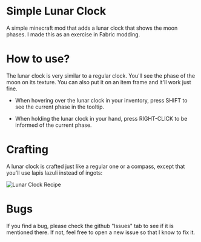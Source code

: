 # Simple Lunar Clock
A simple minecraft mod that adds a lunar clock that shows the moon phases. I made this as an exercise in Fabric modding.


# How to use?
The lunar clock is very similar to a regular clock. You'll see the phase of the moon on its texture. You can also put it on an item frame and it'll work just fine.

- When hovering over the lunar clock in your inventory, press SHIFT to see the current phase in the tooltip.

- When holding the lunar clock in your hand, press RIGHT-CLICK to be informed of the current phase.


# Crafting 
A lunar clock is crafted just like a regular one or a compass, except that you'll use lapis lazuli instead of ingots:

![Lunar Clock Recipe](https://user-images.githubusercontent.com/73846269/225635541-d2439a3c-770c-4049-8eca-2805a9a0d7d7.png)


# Bugs
If you find a bug, please check the github "Issues" tab to see if it is mentioned there. If not, feel free to open a new issue so that I know to fix it.
